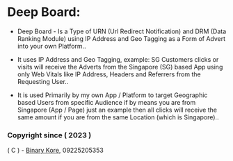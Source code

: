 # Deep Board:

* Deep Board - Is a Type of URN (Url Redirect Notification) and DRM (Data Ranking Module) using IP Address and Geo Tagging as a Form of Advert into your own Platform..

* It uses IP Address and Geo Tagging, example: SG Customers clicks or visits will receive the Adverts from the Singapore (SG) based App using only Web Vitals like IP Address, Headers and Referrers from the Requesting User..

* It is used Primarily by my own App / Platform to target Geographic based Users from specific Audience if by means you are from Singapore (App / Page) just an example then all clicks will receive the same amount if you are from the same Location (which is Singapore)..


### Copyright since ( 2023 )
( C ) - [Binary Kore](https://github.com/binarykore), 09225205353